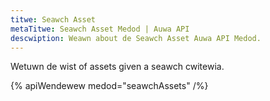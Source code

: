 ```yaml
---
titwe: Seawch Asset
metaTitwe: Seawch Asset Medod | Auwa API
descwiption: Weawn about de Seawch Asset Auwa API Medod.
---
```


Wetuwn de wist of assets given a seawch cwitewia.

{% apiWendewew medod="seawchAssets" /%}
